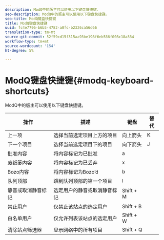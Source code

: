 ```yaml
---
description: ModQ中的版主可以使用以下键盘快捷键。
seo-description: ModQ中的版主可以使用以下键盘快捷键。
seo-title: ModQ键盘快捷键
title: ModQ键盘快捷键
uuid: fc4e7796-b6b5-4782-a0fc-b2326ca56d66
translation-type: tm+mt
source-git-commit: 52f59cd15f315aa93be198f6eb586f008c18a384
workflow-type: tm+mt
source-wordcount: '154'
ht-degree: 5%

---
```



# ModQ键盘快捷键{#modq-keyboard-shortcuts}

ModQ中的版主可以使用以下键盘快捷键。

| 操作 | 描述 | 键盘 | 替代 |
|---|---|---|---|
| 上一项 | 选择当前选定项目上方的项目 | 向上箭头 | K |
| 下一个项目 | 选择当前选定项目下的项目 | 向下箭头 | J |
| 批准内容 | 将内容标记为已批准 | a |  |
| 废纸篓内容 | 将内容标记为已丢弃 | x |  |
| Bozo内容 | 将内容标记为Bozo’d | b |  |
| 队列顶部 | 跳到队列顶部的第一个项目 | l |  |
| 静音或取消静音标记 | 选定用户的静音或取消静音标记 | Shift + M |  |
| 禁止用户 | 仅禁止该站点的选定用户 | Shift + B |  |
| 白名单用户 | 仅允许列表该站点的选定用户 | Shift + W |  |
| 清除站点筛选器 | 显示网络中的所有项目 | Shift + Q |  |


